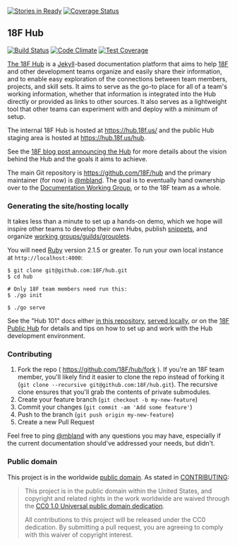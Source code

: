[![Stories in Ready](https://badge.waffle.io/18F/hub.png?label=ready&title=Ready)](https://waffle.io/18F/hub)
[![Coverage Status](https://coveralls.io/repos/18F/hub/badge.svg?branch=coveralls)](https://coveralls.io/r/18F/hub?branch=coveralls)

## 18F Hub

[![Build Status](https://travis-ci.org/18F/hub.svg?branch=master)](https://travis-ci.org/18F/hub)
[![Code Climate](https://codeclimate.com/github/18F/hub/badges/gpa.svg)](https://codeclimate.com/github/18F/hub)
[![Test Coverage](https://codeclimate.com/github/18F/hub/badges/coverage.svg)](https://codeclimate.com/github/18F/hub)

[The 18F Hub](https://18f.gsa.gov/hub) is a
[Jekyll](http://jekyllrb.com/)-based documentation platform that aims to help
[18F](https://github.com/18F) and other development teams organize and easily
share their information, and to enable easy exploration of the connections
between team members, projects, and skill sets. It aims to serve as the go-to
place for all of a team's working information, whether that information is
integrated into the Hub directly or provided as links to other sources. It
also serves as a lightweight tool that other teams can experiment with and
deploy with a minimum of setup.

The internal 18F Hub is hosted at https://hub.18f.us/ and the public Hub
staging area is hosted at https://hub.18f.us/hub.

See the [18F blog post announcing the
Hub](https://18f.gsa.gov/2014/12/23/hub/) for more details about the vision
behind the Hub and the goals it aims to achieve.

The main Git repository is https://github.com/18F/hub and the primary
maintainer (for now) is [@mbland](https://github.com/mbland). The goal is to
eventually hand ownership over to the [Documentation Working
Group](https://18f.gsa.gov/hub/wg/documentation), or to the 18F team as a
whole.

### Generating the site/hosting locally

It takes less than a minute to set up a hands-on demo, which we hope will
inspire other teams to develop their own Hubs, publish
[snippets](https://18f.gsa.gov/2014/12/17/snippets/), and organize [working
groups/guilds/grouplets](https://github.com/18F/grouplet-playbook/).

You will need [Ruby](https://www.ruby-lang.org) version 2.1.5 or greater. To
run your own local instance at `http://localhost:4000`:

```
$ git clone git@github.com:18F/hub.git
$ cd hub

# Only 18F team members need run this:
$ ./go init

$ ./go serve
```

See the "Hub 101" docs either [in this repository](pages/101/), [served
locally](http://localhost:4000/101/), or on the [18F Public
Hub](https://18f.gsa.gov/hub/101/) for details and tips on how to set up and
work with the Hub development environment.

### Contributing

1.  Fork the repo ( https://github.com/18F/hub/fork ). If you're an 18F team member, you'll likely find it easier to clone the repo instead of forking it (`git clone --recursive git@github.com:18F/hub.git`). The recursive clone ensures that you'll grab the contents of private submodules.
2. Create your feature branch (`git checkout -b my-new-feature`)
3. Commit your changes (`git commit -am 'Add some feature'`)
4. Push to the branch (`git push origin my-new-feature`)
5. Create a new Pull Request

Feel free to ping [@mbland](https://github.com/mbland) with any questions you
may have, especially if the current documentation should've addressed your
needs, but didn't.

### Public domain

This project is in the worldwide [public domain](LICENSE.md). As stated in [CONTRIBUTING](CONTRIBUTING.md):

> This project is in the public domain within the United States, and copyright
> and related rights in the work worldwide are waived through the [CC0 1.0
> Universal public domain
> dedication](https://creativecommons.org/publicdomain/zero/1.0/).
>
> All contributions to this project will be released under the CC0 dedication.
> By submitting a pull request, you are agreeing to comply with this waiver of
> copyright interest.
